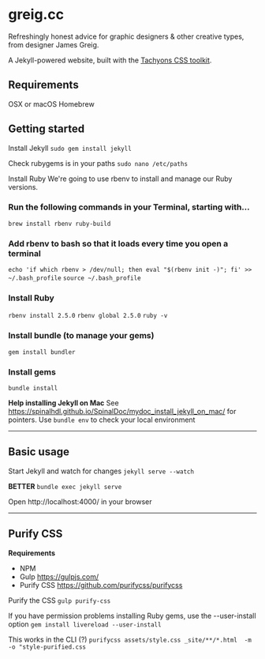 # greig.cc
Refreshingly honest advice for graphic designers &amp; other creative types, from designer James Greig.

A Jekyll-powered website, built with the [Tachyons CSS toolkit](http://tachyons.io/).

## Requirements
OSX or macOS
  Homebrew

## Getting started

Install Jekyll
`sudo gem install jekyll`

Check rubygems is in your paths
`sudo nano /etc/paths`

Install Ruby
We're going to use rbenv to install and manage our Ruby versions.

### Run the following commands in your Terminal, starting with...
`brew install rbenv ruby-build`

### Add rbenv to bash so that it loads every time you open a terminal
`echo 'if which rbenv > /dev/null; then eval "$(rbenv init -)"; fi' >> ~/.bash_profile`
`source ~/.bash_profile`

### Install Ruby
`rbenv install 2.5.0`
`rbenv global 2.5.0`
`ruby -v`

### Install bundle (to manage your gems)
`gem install bundler`

### Install gems
`bundle install`

**Help installing Jekyll on Mac**
See https://spinalhdl.github.io/SpinalDoc/mydoc_install_jekyll_on_mac/ for pointers.
Use `bundle env` to check your local environment


----

## Basic usage
Start Jekyll and watch for changes
`jekyll serve --watch`

**BETTER**
`bundle exec jekyll serve`

Open http://localhost:4000/ in your browser

----

## Purify CSS

**Requirements**
* NPM
* Gulp https://gulpjs.com/
* Purify CSS https://github.com/purifycss/purifycss

Purify the CSS
`gulp purify-css`

If you have permission problems installing Ruby gems, use the --user-install option
`gem install livereload --user-install`

This works in the CLI (?)
`purifycss assets/style.css _site/**/*.html  -m -o "style-purified.css`
